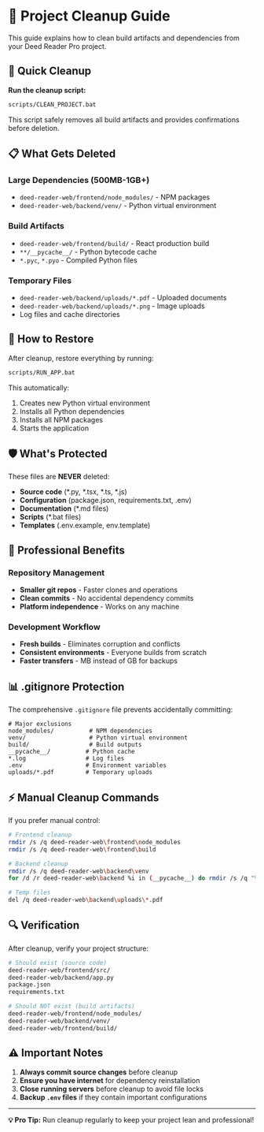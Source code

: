 # 🧹 Project Cleanup Guide

This guide explains how to clean build artifacts and dependencies from your Deed Reader Pro project.

## 🎯 Quick Cleanup

**Run the cleanup script:**
```bash
scripts/CLEAN_PROJECT.bat
```

This script safely removes all build artifacts and provides confirmations before deletion.

## 📋 What Gets Deleted

### **Large Dependencies (500MB-1GB+)**
- `deed-reader-web/frontend/node_modules/` - NPM packages
- `deed-reader-web/backend/venv/` - Python virtual environment

### **Build Artifacts**
- `deed-reader-web/frontend/build/` - React production build
- `**/__pycache__/` - Python bytecode cache
- `*.pyc`, `*.pyo` - Compiled Python files

### **Temporary Files**
- `deed-reader-web/backend/uploads/*.pdf` - Uploaded documents
- `deed-reader-web/backend/uploads/*.png` - Image uploads
- Log files and cache directories

## 🔄 How to Restore

After cleanup, restore everything by running:
```bash
scripts/RUN_APP.bat
```

This automatically:
1. Creates new Python virtual environment
2. Installs all Python dependencies
3. Installs all NPM packages
4. Starts the application

## 🛡️ What's Protected

These files are **NEVER** deleted:
- **Source code** (*.py, *.tsx, *.ts, *.js)
- **Configuration** (package.json, requirements.txt, .env)
- **Documentation** (*.md files)
- **Scripts** (*.bat files)
- **Templates** (.env.example, env.template)

## 🎯 Professional Benefits

### **Repository Management**
- **Smaller git repos** - Faster clones and operations
- **Clean commits** - No accidental dependency commits
- **Platform independence** - Works on any machine

### **Development Workflow**
- **Fresh builds** - Eliminates corruption and conflicts
- **Consistent environments** - Everyone builds from scratch
- **Faster transfers** - MB instead of GB for backups

## 📊 .gitignore Protection

The comprehensive `.gitignore` file prevents accidentally committing:

```gitignore
# Major exclusions
node_modules/          # NPM dependencies
venv/                  # Python virtual environment
build/                 # Build outputs
__pycache__/          # Python cache
*.log                 # Log files
.env                  # Environment variables
uploads/*.pdf         # Temporary uploads
```

## ⚡ Manual Cleanup Commands

If you prefer manual control:

```bash
# Frontend cleanup
rmdir /s /q deed-reader-web\frontend\node_modules
rmdir /s /q deed-reader-web\frontend\build

# Backend cleanup
rmdir /s /q deed-reader-web\backend\venv
for /d /r deed-reader-web\backend %i in (__pycache__) do rmdir /s /q "%i"

# Temp files
del /q deed-reader-web\backend\uploads\*.pdf
```

## 🔍 Verification

After cleanup, verify your project structure:

```bash
# Should exist (source code)
deed-reader-web/frontend/src/
deed-reader-web/backend/app.py
package.json
requirements.txt

# Should NOT exist (build artifacts)
deed-reader-web/frontend/node_modules/
deed-reader-web/backend/venv/
deed-reader-web/frontend/build/
```

## ⚠️ Important Notes

1. **Always commit source changes** before cleanup
2. **Ensure you have internet** for dependency reinstallation
3. **Close running servers** before cleanup to avoid file locks
4. **Backup `.env` files** if they contain important configurations

---

**💡 Pro Tip:** Run cleanup regularly to keep your project lean and professional!